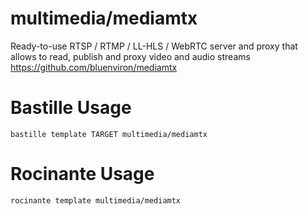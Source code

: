 # multimedia/mediamtx
Ready-to-use RTSP / RTMP / LL-HLS / WebRTC server and proxy that allows to read, publish and proxy video and audio streams
https://github.com/bluenviron/mediamtx

# Bastille Usage
```shell
bastille template TARGET multimedia/mediamtx
```

# Rocinante Usage
```shell
rocinante template multimedia/mediamtx
```
